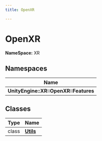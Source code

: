 ```yaml
---
title: OpenXR

---
```


# OpenXR



**NameSpace:** 
XR 



## Namespaces

| Name           |
| -------------- |
| **UnityEngine::XR::OpenXR::Features**  |

## Classes

| Type               | Name           |
| -------------- | -------------- |
| class | **[Utils](/versioned_docs/version-31-Aug-2023/unity-api/api/UnityEngine.XR.OpenXR/UnityEngine.XR.OpenXR.Utils.md)**  |








